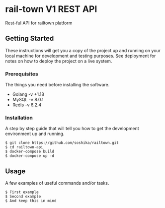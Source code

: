 # rail-town V1 REST API

Rest-ful API for railtown platform

## Getting Started

These instructions will get you a copy of the project up and running on your local machine for development and testing purposes. See deployment for notes on how to deploy the project on a live system.

### Prerequisites

The things you need before installing the software.

* Golang -v +1.18
* MySQL -v 8.0.1
* Redis -v 6.2.4

### Installation

A step by step guide that will tell you how to get the development environment up and running.

```
$ git clone https://github.com/soshika/railtown.git
$ cd railtown-api
$ docker-compose build
$ docker-compose up -d
```

## Usage

A few examples of useful commands and/or tasks.

```
$ First example
$ Second example
$ And keep this in mind
```
